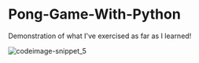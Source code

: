 # Pong-Game-With-Python
Demonstration of what I've exercised as far as I learned!

![codeimage-snippet_5](https://github.com/kaniz-codes/Python-Projects/assets/138873297/547b1f57-8d7b-47c9-b40f-3924ce85ee73)
